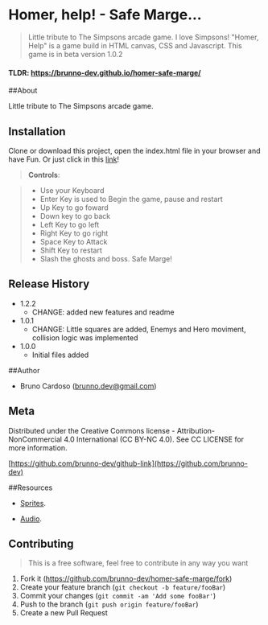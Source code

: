 # Homer, help! - Safe Marge...
> Little tribute to The Simpsons arcade game. I love Simpsons!
> "Homer, Help" is a game build in HTML canvas, CSS and Javascript.
> This game is in beta version 1.0.2
#### TLDR: https://brunno-dev.github.io/homer-safe-marge/

##About

Little tribute to The Simpsons arcade game.
## Installation

Clone or download this project, open the index.html file in your browser and have Fun. Or just click in this [link](https://github.com/brunno-dev/homer-safe-marge/)!

>**Controls**:

> * Use your Keyboard
> * Enter Key is used to Begin the game, pause and restart
> * Up Key to go foward
> * Down key to go back
> * Left Key to go left
> * Right Key to go right
> * Space Key to Attack
> * Shift Key to restart
> * Slash the ghosts and boss. Safe Marge!

## Release History

* 1.2.2
    * CHANGE: added new features and readme
* 1.0.1
    * CHANGE: Little squares are added, Enemys and Hero moviment, collision logic was implemented
* 1.0.0
    * Initial files added


##Author

- Bruno Cardoso ([brunno.dev@gmail.com](mailto:brunno.dev@gmail.com))

## Meta

Distributed under the Creative Commons license - Attribution-NonCommercial 4.0 International (CC BY-NC 4.0). See CC LICENSE for more information.

[https://github.com/brunno-dev/github-link](https://github.com/brunno-dev)

##Resources

- [Sprites][1].
- [Audio][2].

  [1]: https://www.spriters-resource.com/arcade/simpsons/
  [2]: http://downloads.khinsider.com/game-soundtracks/album/the-simpsons-arcade-


## Contributing
>This is a free software, feel free to contribute in any way you want

1. Fork it (<https://github.com/brunno-dev/homer-safe-marge/fork>)
2. Create your feature branch (`git checkout -b feature/fooBar`)
3. Commit your changes (`git commit -am 'Add some fooBar'`)
4. Push to the branch (`git push origin feature/fooBar`)
5. Create a new Pull Request


